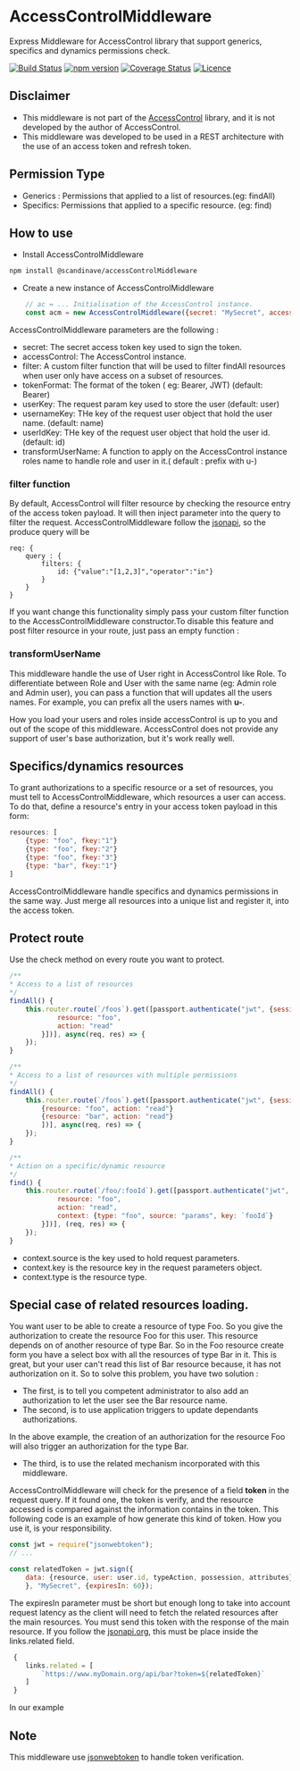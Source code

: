 # AccessControlMiddleware

Express Middleware for AccessControl library that support generics, specifics and dynamics permissions check.

[![Build Status](https://travis-ci.org/scandinave/accessControlMiddleware.svg?branch=dev)](https://travis-ci.org/scandinave/accessControlMiddleware)
[![npm version](https://img.shields.io/npm/v/@scandinave/access-control-middleware.svg?style=flat)](https://www.npmjs.com/package/@scandinave/access-control-middleware)
[![Coverage Status](https://coveralls.io/repos/github/scandinave/accessControlMiddleware/badge.svg?branch=dev)](https://coveralls.io/github/scandinave/accessControlMiddleware?branch=dev)
[![Licence](https://img.shields.io/npm/l/@scandinave/access-control-middleware.svg?style=flat)](https://github.com/scandinave/accessControlMiddleware/blob/dev/LICENCE)

## Disclaimer

* This middleware is not part of the [AccessControl](https://github.com/onury/accesscontrol) library, and it is not developed by the author of AccessControl.
* This middleware was developed to be used in a REST architecture with the use of an access token and refresh token.

## Permission Type
* Generics : Permissions that applied to a list of resources.(eg: findAll)
* Specifics: Permissions that applied to a specific resource. (eg: find)

## How to use

* Install AccessControlMiddleware
```bash
npm install @scandinave/accessControlMiddleware
```

* Create a new instance of AccessControlMiddleware
```javascript
    // ac = ... Initialisation of the AccessControl instance.
    const acm = new AccessControlMiddleware({secret: "MySecret", accessControl: ac});
```

AccessControlMiddleware parameters are the following :
* secret: The secret access token key used to sign the token.
* accessControl: The AccessControl instance.
* filter: A custom filter function that will be used to filter findAll resources when user only have access on a subset of resources.
* tokenFormat: The format of the token ( eg: Bearer, JWT) (default: Bearer)
* userKey: The request param key used to store the user (default: user)
* usernameKey: THe key of the request user object that hold the user name. (default: name)
* userIdKey: THe key of the request user object that hold the user id. (default: id)
* transformUserName: A function to apply on the AccessControl instance roles name to handle role and user in it.( default : prefix with u-)

### filter function
By default, AccessControl will filter resource by checking the resource entry of the access token payload.
It will then inject parameter into the query to filter the request. AccessControlMiddleware follow the [jsonapi](http://jsonapi.org), so the produce query will be

```
req: {
    query : {
        filters: {
            id: {"value":"[1,2,3]","operator":"in"}
        }
    }
}
```
If you want change this functionality simply pass your custom filter function to the AccessControlMiddleware constructor.To disable this feature and post filter resource in your route, just pass an empty function : 

### transformUserName

This middleware handle the use of User right in AccessControl like Role. To differentiate between Role and User with the same name (eg: Admin role and Admin user), you can pass a function that will updates all the users names. For example, you can prefix all the users names with __u-__.

How you load your users and roles inside accessControl is up to you and out of the scope of this middleware. AccessControl does not provide any support of user's base authorization, but it's work really well.

## Specifics/dynamics resources
To grant authorizations to a specific resource or a set of resources, you must tell to AccessControlMiddleware, which resources a user can access. To do that, define a resource's entry in your access token payload in this form: 

```javascript
resources: [
    {type: "foo", fkey:"1"}
    {type: "foo", fkey:"2"}
    {type: "foo", fkey:"3"}
    {type: "bar", fkey:"1"}
]
```

AccessControlMiddleware handle specifics and dynamics permissions in the same way. Just merge all resources into a unique list and register it, into the access token.


## Protect route

Use the check method on every route you want to protect.

```javascript
/**
* Access to a list of resources
*/
findAll() {
    this.router.route(`/foos`).get([passport.authenticate("jwt", {session: false}), acm.check([{
            resource: "foo",
            action: "read"
        }])], async(req, res) => {
    });
}

/**
* Access to a list of resources with multiple permissions
*/
findAll() {
    this.router.route(`/foos`).get([passport.authenticate("jwt", {session: false}), acm.check([
        {resource: "foo", action: "read"}
        {resource: "bar", action: "read"}
        ])], async(req, res) => {
    });
}

/**
* Action on a specific/dynamic resource
*/
find() {
    this.router.route(`/foo/:fooId`).get([passport.authenticate("jwt", {session: false}), acm.check([{
            resource: "foo",
            action: "read",
            context: {type: "foo", source: "params", key: `fooId`}
        }])], (req, res) => {
    });
}
```

* context.source is the key used to hold request parameters.
* context.key is the resource key in the request parameters object.
* context.type is the resource type.


## Special case of related resources loading.
You want user to be able to create a resource of type Foo. So you give the authorization to create the resource Foo for this user. This resource depends on of another resource of type Bar. So in the Foo resource create form you have a select box with all the resources of type Bar in it. This is great, but your user can't read this list of Bar resource because, it has not authorization on it. So to solve this problem, you have two solution :
* The first, is to tell you competent administrator to also add an authorization to let the user see the Bar resource name.
* The second, is to use application triggers to update dependants authorizations.

In the above example, the creation of an authorization for the resource Foo will also trigger an authorization for the type Bar.

* The third, is to use the related mechanism incorporated with this middleware.

AccessControlMiddleware will check for the presence of a field __token__ in the request query. If it found one, the token is verify, and the resource accessed is compared against the information contains in the token. This following code is an example of how generate this kind of token. How you use it, is your responsibility.

```javascript
const jwt = require("jsonwebtoken");
// ...

const relatedToken = jwt.sign({
    data: {resource, user: user.id, typeAction, possession, attributes}
    }, "MySecret", {expiresIn: 60});
```
The expiresIn parameter must be short but enough long to take into account request latency as the client will need to fetch the related resources after the main resources.
You must send this token with the response of the main resource. If you follow the [jsonapi.org](http://jsonapi.org), this must be place inside the links.related field.

```javascript
 {
    links.related = [
        `https://www.myDomain.org/api/bar?token=${relatedToken}`
    ]
 }
```

In our example 

## Note

This middleware use [jsonwebtoken](https://github.com/auth0/node-jsonwebtoken) to handle token verification.
